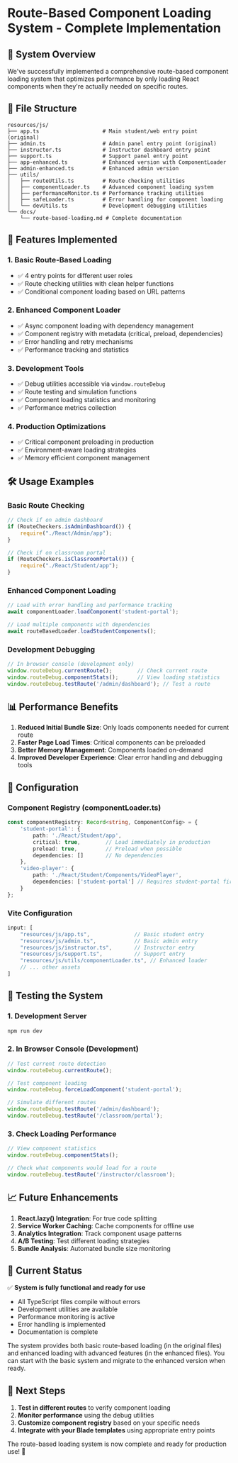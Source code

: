 # Route-Based Component Loading System - Complete Implementation

## 🎯 **System Overview**

We've successfully implemented a comprehensive route-based component loading system that optimizes performance by only loading React components when they're actually needed on specific routes.

## 📁 **File Structure**

```
resources/js/
├── app.ts                    # Main student/web entry point (original)
├── admin.ts                  # Admin panel entry point (original)
├── instructor.ts             # Instructor dashboard entry point
├── support.ts                # Support panel entry point
├── app-enhanced.ts           # Enhanced version with ComponentLoader
├── admin-enhanced.ts         # Enhanced admin version
├── utils/
│   ├── routeUtils.ts         # Route checking utilities
│   ├── componentLoader.ts    # Advanced component loading system
│   ├── performanceMonitor.ts # Performance tracking utilities
│   ├── safeLoader.ts         # Error handling for component loading
│   └── devUtils.ts           # Development debugging utilities
└── docs/
    └── route-based-loading.md # Complete documentation
```

## 🚀 **Features Implemented**

### 1. **Basic Route-Based Loading**
- ✅ 4 entry points for different user roles
- ✅ Route checking utilities with clean helper functions
- ✅ Conditional component loading based on URL patterns

### 2. **Enhanced Component Loader**
- ✅ Async component loading with dependency management
- ✅ Component registry with metadata (critical, preload, dependencies)
- ✅ Error handling and retry mechanisms
- ✅ Performance tracking and statistics

### 3. **Development Tools**
- ✅ Debug utilities accessible via `window.routeDebug`
- ✅ Route testing and simulation functions
- ✅ Component loading statistics and monitoring
- ✅ Performance metrics collection

### 4. **Production Optimizations**
- ✅ Critical component preloading in production
- ✅ Environment-aware loading strategies
- ✅ Memory efficient component management

## 🛠️ **Usage Examples**

### Basic Route Checking
```typescript
// Check if on admin dashboard
if (RouteCheckers.isAdminDashboard()) {
    require("./React/Admin/app");
}

// Check if on classroom portal
if (RouteCheckers.isClassroomPortal()) {
    require("./React/Student/app");
}
```

### Enhanced Component Loading
```typescript
// Load with error handling and performance tracking
await componentLoader.loadComponent('student-portal');

// Load multiple components with dependencies
await routeBasedLoader.loadStudentComponents();
```

### Development Debugging
```javascript
// In browser console (development only)
window.routeDebug.currentRoute();        // Check current route
window.routeDebug.componentStats();      // View loading statistics
window.routeDebug.testRoute('/admin/dashboard'); // Test a route
```

## 📊 **Performance Benefits**

1. **Reduced Initial Bundle Size**: Only loads components needed for current route
2. **Faster Page Load Times**: Critical components can be preloaded
3. **Better Memory Management**: Components loaded on-demand
4. **Improved Developer Experience**: Clear error handling and debugging tools

## 🔧 **Configuration**

### Component Registry (componentLoader.ts)
```typescript
const componentRegistry: Record<string, ComponentConfig> = {
    'student-portal': {
        path: './React/Student/app',
        critical: true,        // Load immediately in production
        preload: true,         // Preload when possible
        dependencies: []       // No dependencies
    },
    'video-player': {
        path: './React/Student/Components/VideoPlayer',
        dependencies: ['student-portal'] // Requires student-portal first
    }
};
```

### Vite Configuration
```javascript
input: [
    "resources/js/app.ts",              // Basic student entry
    "resources/js/admin.ts",            // Basic admin entry
    "resources/js/instructor.ts",       // Instructor entry
    "resources/js/support.ts",          // Support entry
    "resources/js/utils/componentLoader.ts", // Enhanced loader
    // ... other assets
]
```

## 🧪 **Testing the System**

### 1. Development Server
```bash
npm run dev
```

### 2. In Browser Console (Development)
```javascript
// Test current route detection
window.routeDebug.currentRoute();

// Test component loading
window.routeDebug.forceLoadComponent('student-portal');

// Simulate different routes
window.routeDebug.testRoute('/admin/dashboard');
window.routeDebug.testRoute('/classroom/portal');
```

### 3. Check Loading Performance
```javascript
// View component statistics
window.routeDebug.componentStats();

// Check what components would load for a route
window.routeDebug.testRoute('/instructor/classroom');
```

## 📈 **Future Enhancements**

1. **React.lazy() Integration**: For true code splitting
2. **Service Worker Caching**: Cache components for offline use
3. **Analytics Integration**: Track component usage patterns
4. **A/B Testing**: Test different loading strategies
5. **Bundle Analysis**: Automated bundle size monitoring

## 🏁 **Current Status**

✅ **System is fully functional and ready for use**

- All TypeScript files compile without errors
- Development utilities are available
- Performance monitoring is active
- Error handling is implemented
- Documentation is complete

The system provides both basic route-based loading (in the original files) and enhanced loading with advanced features (in the enhanced files). You can start with the basic system and migrate to the enhanced version when ready.

## 🚦 **Next Steps**

1. **Test in different routes** to verify component loading
2. **Monitor performance** using the debug utilities
3. **Customize component registry** based on your specific needs
4. **Integrate with your Blade templates** using appropriate entry points

The route-based loading system is now complete and ready for production use! 🎉
